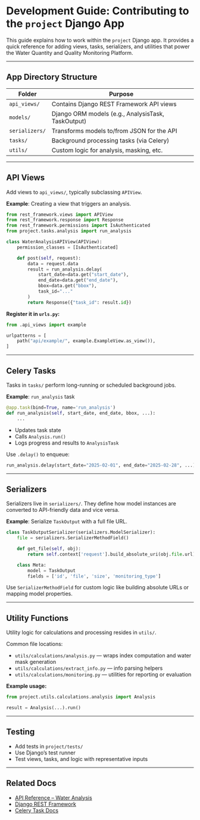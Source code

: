 # Development Guide: Contributing to the `project` Django App

This guide explains how to work within the `project` Django app. It provides a quick reference for adding views, tasks, serializers, and utilities that power the Water Quantity and Quality Monitoring Platform.

---

## App Directory Structure

| Folder | Purpose |
|--------|---------|
| `api_views/` | Contains Django REST Framework API views |
| `models/` | Django ORM models (e.g., AnalysisTask, TaskOutput) |
| `serializers/` | Transforms models to/from JSON for the API |
| `tasks/` | Background processing tasks (via Celery) |
| `utils/` | Custom logic for analysis, masking, etc. |

---

## API Views

Add views to `api_views/`, typically subclassing `APIView`.

**Example**: Creating a view that triggers an analysis.

```python
from rest_framework.views import APIView
from rest_framework.response import Response
from rest_framework.permissions import IsAuthenticated
from project.tasks.analysis import run_analysis

class WaterAnalysisAPIView(APIView):
    permission_classes = [IsAuthenticated]

    def post(self, request):
        data = request.data
        result = run_analysis.delay(
            start_date=data.get("start_date"),
            end_date=data.get("end_date"),
            bbox=data.get("bbox"),
            task_id="..."
        )
        return Response({"task_id": result.id})
```

**Register it in `urls.py`:**

```python
from .api_views import example

urlpatterns = [
    path("api/example/", example.ExampleView.as_view()),
]
```

---

## Celery Tasks

Tasks in `tasks/` perform long-running or scheduled background jobs.

**Example**: `run_analysis` task

```python
@app.task(bind=True, name='run_analysis')
def run_analysis(self, start_date, end_date, bbox, ...):
    ...
```

- Updates task state
- Calls `Analysis.run()`
- Logs progress and results to `AnalysisTask`

Use `.delay()` to enqueue:

```python
run_analysis.delay(start_date="2025-02-01", end_date="2025-02-28", ...)
```

---

## Serializers

Serializers live in `serializers/`. They define how model instances are converted to API-friendly data and vice versa.

**Example**: Serialize `TaskOutput` with a full file URL.

```python
class TaskOutputSerializer(serializers.ModelSerializer):
    file = serializers.SerializerMethodField()

    def get_file(self, obj):
        return self.context['request'].build_absolute_uri(obj.file.url)

    class Meta:
        model = TaskOutput
        fields = ['id', 'file', 'size', 'monitoring_type']
```

Use `SerializerMethodField` for custom logic like building absolute URLs or mapping model properties.

---

## Utility Functions

Utility logic for calculations and processing resides in `utils/`.

Common file locations:
- `utils/calculations/analysis.py` — wraps index computation and water mask generation
- `utils/calculations/extract_info.py` — info parsing helpers
- `utils/calculations/monitoring.py` — utilities for reporting or evaluation

**Example usage:**

```python
from project.utils.calculations.analysis import Analysis

result = Analysis(...).run()
```

---

## Testing

- Add tests in `project/tests/`
- Use Django’s test runner
- Test views, tasks, and logic with representative inputs

---

## Related Docs

- [API Reference – Water Analysis](../api/guide/analysis-api.md)
- [Django REST Framework](https://www.django-rest-framework.org/)
- [Celery Task Docs](https://docs.celeryq.dev/)